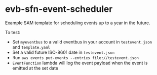 # evb-sfn-event-scheduler

Example SAM template for scheduling events up to a year in the future. 

To test:
* Set `myeventbus` to a valid eventbus in your account in `testevent.json` and `template.yaml`
* Set a valid future ISO-8601 date in `testevent.json`
* Run `aws events put-events --entries file://testevent.json`
* `EventFunction` lambda will log the event payload when the event is emitted at the set date


